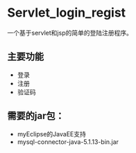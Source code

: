# Servlet_login_regist
一个基于servlet和jsp的简单的登陆注册程序。
## 主要功能
- 登录
- 注册
- 验证码
## 需要的jar包：
- myEclipse的JavaEE支持
- mysql-connector-java-5.1.13-bin.jar

